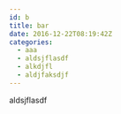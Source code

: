 ```yaml
---
id: b
title: bar
date: 2016-12-22T08:19:42Z
categories:
  - aaa
  - aldsjflasdf
  - alkdjfl
  - aldjfaksdjf
---
```


aldsjflasdf
